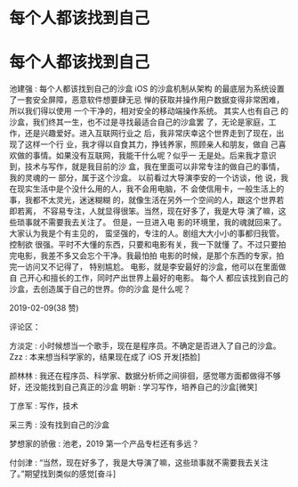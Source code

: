 # 每个人都该找到自己

# 每个人都该找到自己

池建强 : 每个人都该找到自己的沙盒 iOS 的沙盒机制从架构 的最底层为系统设置了一套安全屏障，恶意软件想要肆无忌 惮的获取并操作用户数据变得非常困难，所以我们得以使用 一个干净的，相对安全的移动端操作系统。 其实人也有自己 的沙盒，我们终其一生，也不过是寻找最适合自己的沙盒罢 了，无论是家庭，工作，还是兴趣爱好。进入互联网行业之 后，我非常庆幸这个世界走到了现在，出现了这样一个行 业，我才得以自食其力，挣钱养家，照顾亲人和朋友，做自 己喜欢做的事情。如果没有互联网，我能干什么呢？似乎一 无是处。后来我才意识到，技术与写作，就是我目前的沙 盒，我在里面可以非常专注的做自己的事情，我的灵魂的一 部分，属于这个沙盒。 以前看过大导演李安的一个访谈，他 说，我在现实生活中是个没什么用的人，我不会用电脑，不 会使信用卡，一般生活上的事，我都不太灵光，迷迷糊糊 的，就像生活在另外一个空间的人，跟这个世界若即若离， 不容易专注，人就显得很笨。当然，现在好多了，我是大导 演了嘛，这些琐事就不需要我去关注了。 但是，一旦进入电 影的环境里，我的魂就回来了。大家认为我是个有主见的， 蛮坚强的，专注的人。剧组大大小小的事都归我管。控制欲 很强。平时不大懂的东西，只要和电影有关，我一下就懂 了。不过只要拍完电影，我差不多又会忘个干净。我最怕拍 电影的时候，是那个东西的专家，拍完一访问又不记得了， 特别尴尬。 电影，就是李安最好的沙盒，他可以在里面做自 己开心和擅长的工作，同时产出世界上最好的电影。 每个人 都应该找到自己的沙盒，去创造属于自己的世界。你的沙盒 是什么呢？

2019-02-09(38 赞)

评论区：

方淡定 : 小时候想当一个歌手，现在是程序员。不确定是否进入了自己的沙盒。 Zzz : 本来想当科学家的，结果现在成了 iOS 开发[捂脸]

颜林林 : 我还在程序员、科学家、数据分析师之间徘徊，感觉哪方面都做得不够好，还没能找到自己真正的沙盒 明新 : 学习写作，培养自己的沙盒[微笑]

丁彦军 : 写作，技术

采三秀 : 没有找到自己的沙盒

梦想家的骄傲 : 池老，2019 第一个产品专栏还有多远？

付剑津 : “当然，现在好多了，我是大导演了嘛，这些琐事就不需要我去关注了。”期望找到类似的感觉[奋斗]